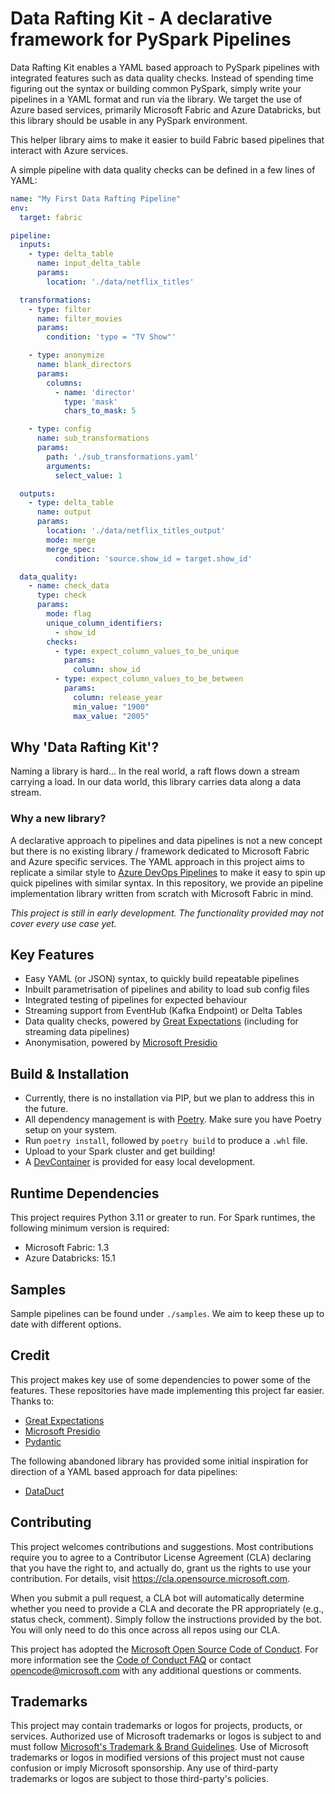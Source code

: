 # Data Rafting Kit - A declarative framework for PySpark Pipelines

Data Rafting Kit enables a YAML based approach to PySpark pipelines with integrated features such as data quality checks. Instead of spending time figuring out the syntax or building common PySpark, simply write your pipelines in a YAML format and run via the library. We target the use of Azure based services, primarily Microsoft Fabric and Azure Databricks, but this library should be usable in any PySpark environment.

This helper library aims to make it easier to build Fabric based pipelines that interact with Azure services.

A simple pipeline with data quality checks can be defined in a few lines of YAML:

```yaml
name: "My First Data Rafting Pipeline"
env:
  target: fabric

pipeline:
  inputs:
    - type: delta_table
      name: input_delta_table
      params:
        location: './data/netflix_titles'

  transformations:
    - type: filter
      name: filter_movies
      params:
        condition: 'type = "TV Show"'

    - type: anonymize
      name: blank_directors
      params:
        columns:
          - name: 'director'
            type: 'mask'
            chars_to_mask: 5

    - type: config
      name: sub_transformations
      params:
        path: './sub_transformations.yaml'
        arguments:
          select_value: 1

  outputs:
    - type: delta_table
      name: output
      params:
        location: './data/netflix_titles_output'
        mode: merge
        merge_spec:
          condition: 'source.show_id = target.show_id'

  data_quality:
    - name: check_data
      type: check
      params:
        mode: flag
        unique_column_identifiers:
          - show_id
        checks:
          - type: expect_column_values_to_be_unique
            params:
              column: show_id
          - type: expect_column_values_to_be_between
            params:
              column: release_year
              min_value: "1900"
              max_value: "2005"
```

## Why 'Data Rafting Kit'?

Naming a library is hard... In the real world, a raft flows down a stream carrying a load. In our data world, this library carries data along a data stream.

### Why a new library?

A declarative approach to pipelines and data pipelines is not a new concept but there is no existing library / framework dedicated to Microsoft Fabric and Azure specific services. The YAML approach in this project aims to replicate a similar style to [Azure DevOps Pipelines](https://learn.microsoft.com/en-us/azure/devops/pipelines/get-started/what-is-azure-pipelines?view=azure-devops) to make it easy to spin up quick pipelines with similar syntax. In this repository, we provide an pipeline implementation library written from scratch with Microsoft Fabric in mind.

*This project is still in early development. The functionality provided may not cover every use case yet.*

## Key Features

- Easy YAML (or JSON) syntax, to quickly build repeatable pipelines
- Inbuilt parametrisation of pipelines and ability to load sub config files
- Integrated testing of pipelines for expected behaviour
- Streaming support from EventHub (Kafka Endpoint) or Delta Tables
- Data quality checks, powered by [Great Expectations](https://github.com/great-expectations/great_expectations) (including for streaming data pipelines)
- Anonymisation, powered by [Microsoft Presidio](https://github.com/microsoft/presidio)

## Build & Installation

- Currently, there is no installation via PIP, but we plan to address this in the future.
- All dependency management is with [Poetry](https://python-poetry.org/). Make sure you have Poetry setup on your system.
- Run `poetry install`, followed by `poetry build` to produce a `.whl` file.
- Upload to your Spark cluster and get building!
- A [DevContainer](https://containers.dev/) is provided for easy local development.

## Runtime Dependencies

This project requires Python 3.11 or greater to run. For Spark runtimes, the following minimum version is required:

- Microsoft Fabric: 1.3
- Azure Databricks: 15.1

## Samples

Sample pipelines can be found under `./samples`. We aim to keep these up to date with different options.

## Credit

This project makes key use of some dependencies to power some of the features. These repositories have made implementing this project far easier. Thanks to:

- [Great Expectations](https://github.com/great-expectations/great_expectations)
- [Microsoft Presidio](https://github.com/microsoft/presidio)
- [Pydantic](https://github.com/pydantic/pydantic)

The following abandoned library has provided some initial inspiration for direction of a YAML based approach for data pipelines:

- [DataDuct](https://github.com/coursera/dataduct)

## Contributing

This project welcomes contributions and suggestions.  Most contributions require you to agree to a
Contributor License Agreement (CLA) declaring that you have the right to, and actually do, grant us
the rights to use your contribution. For details, visit https://cla.opensource.microsoft.com.

When you submit a pull request, a CLA bot will automatically determine whether you need to provide
a CLA and decorate the PR appropriately (e.g., status check, comment). Simply follow the instructions
provided by the bot. You will only need to do this once across all repos using our CLA.

This project has adopted the [Microsoft Open Source Code of Conduct](https://opensource.microsoft.com/codeofconduct/).
For more information see the [Code of Conduct FAQ](https://opensource.microsoft.com/codeofconduct/faq/) or
contact [opencode@microsoft.com](mailto:opencode@microsoft.com) with any additional questions or comments.

## Trademarks

This project may contain trademarks or logos for projects, products, or services. Authorized use of Microsoft
trademarks or logos is subject to and must follow
[Microsoft's Trademark & Brand Guidelines](https://www.microsoft.com/en-us/legal/intellectualproperty/trademarks/usage/general).
Use of Microsoft trademarks or logos in modified versions of this project must not cause confusion or imply Microsoft sponsorship.
Any use of third-party trademarks or logos are subject to those third-party's policies.
